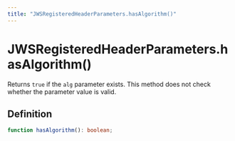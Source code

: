 ```yaml
---
title: "JWSRegisteredHeaderParameters.hasAlgorithm()"
---
```


# JWSRegisteredHeaderParameters.hasAlgorithm()

Returns `true` if the `alg` parameter exists. This method does not check whether the parameter value is valid.

## Definition

```ts
function hasAlgorithm(): boolean;
```
